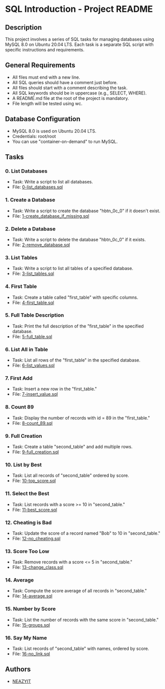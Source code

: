 # SQL Introduction - Project README

## Description
This project involves a series of SQL tasks for managing databases using MySQL 8.0 on Ubuntu 20.04 LTS. Each task is a separate SQL script with specific instructions and requirements.

## General Requirements
- All files must end with a new line.
- All SQL queries should have a comment just before.
- All files should start with a comment describing the task.
- All SQL keywords should be in uppercase (e.g., SELECT, WHERE).
- A README.md file at the root of the project is mandatory.
- File length will be tested using wc.

## Database Configuration
- MySQL 8.0 is used on Ubuntu 20.04 LTS.
- Credentials: root/root
- You can use "container-on-demand" to run MySQL.

## Tasks

### 0. List Databases
- Task: Write a script to list all databases.
- File: [0-list_databases.sql](/0x0D-SQL_introduction/0-list_databases.sql)

### 1. Create a Database
- Task: Write a script to create the database "hbtn_0c_0" if it doesn't exist.
- File: [1-create_database_if_missing.sql](/0x0D-SQL_introduction/1-create_database_if_missing.sql)

### 2. Delete a Database
- Task: Write a script to delete the database "hbtn_0c_0" if it exists.
- File: [2-remove_database.sql](/0x0D-SQL_introduction/2-remove_database.sql)

### 3. List Tables
- Task: Write a script to list all tables of a specified database.
- File: [3-list_tables.sql](/0x0D-SQL_introduction/3-list_tables.sql)

### 4. First Table
- Task: Create a table called "first_table" with specific columns.
- File: [4-first_table.sql](/0x0D-SQL_introduction/4-first_table.sql)

### 5. Full Table Description
- Task: Print the full description of the "first_table" in the specified database.
- File: [5-full_table.sql](/0x0D-SQL_introduction/5-full_table.sql)

### 6. List All in Table
- Task: List all rows of the "first_table" in the specified database.
- File: [6-list_values.sql](/0x0D-SQL_introduction/6-list_values.sql)

### 7. First Add
- Task: Insert a new row in the "first_table."
- File: [7-insert_value.sql](/0x0D-SQL_introduction/7-insert_value.sql)

### 8. Count 89
- Task: Display the number of records with id = 89 in the "first_table."
- File: [8-count_89.sql](/0x0D-SQL_introduction/8-count_89.sql)

### 9. Full Creation
- Task: Create a table "second_table" and add multiple rows.
- File: [9-full_creation.sql](/0x0D-SQL_introduction/9-full_creation.sql)

### 10. List by Best
- Task: List all records of "second_table" ordered by score.
- File: [10-top_score.sql](/0x0D-SQL_introduction/10-top_score.sql)

### 11. Select the Best
- Task: List records with a score >= 10 in "second_table."
- File: [11-best_score.sql](/0x0D-SQL_introduction/11-best_score.sql)

### 12. Cheating is Bad
- Task: Update the score of a record named "Bob" to 10 in "second_table."
- File: [12-no_cheating.sql](/0x0D-SQL_introduction/12-no_cheating.sql)

### 13. Score Too Low
- Task: Remove records with a score <= 5 in "second_table."
- File: [13-change_class.sql](/0x0D-SQL_introduction/13-change_class.sql)

### 14. Average
- Task: Compute the score average of all records in "second_table."
- File: [14-average.sql](/0x0D-SQL_introduction/14-average.sql)

### 15. Number by Score
- Task: List the number of records with the same score in "second_table."
- File: [15-groups.sql](/0x0D-SQL_introduction/15-groups.sql)

### 16. Say My Name
- Task: List records of "second_table" with names, ordered by score.
- File: [16-no_link.sql](/0x0D-SQL_introduction/16-no_link.sql)

## Authors
- [NEAZYIT](https://github.com/NEAZYIT)
